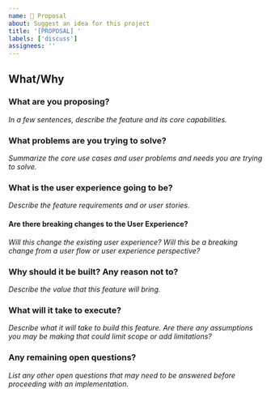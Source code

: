 ```yaml
---
name: 💭 Proposal
about: Suggest an idea for this project
title: '[PROPOSAL] '
labels: ['discuss']
assignees: ''
---
```


## What/Why
### What are you proposing?
*In a few sentences, describe the feature and its core capabilities.*

### What problems are you trying to solve?
*Summarize the core use cases and user problems and needs you are trying to solve.*

### What is the user experience going to be?
*Describe the feature requirements and or user stories.*

#### Are there breaking changes to the User Experience?
*Will this change the existing user experience? Will this be a breaking change from a user flow or user experience perspective?*

### Why should it be built? Any reason not to?
*Describe the value that this feature will bring.*

### What will it take to execute?
*Describe what it will take to build this feature. Are there any assumptions you may be making that could limit scope or add limitations?*

### Any remaining open questions?
*List any other open questions that may need to be answered before proceeding with an implementation.*
